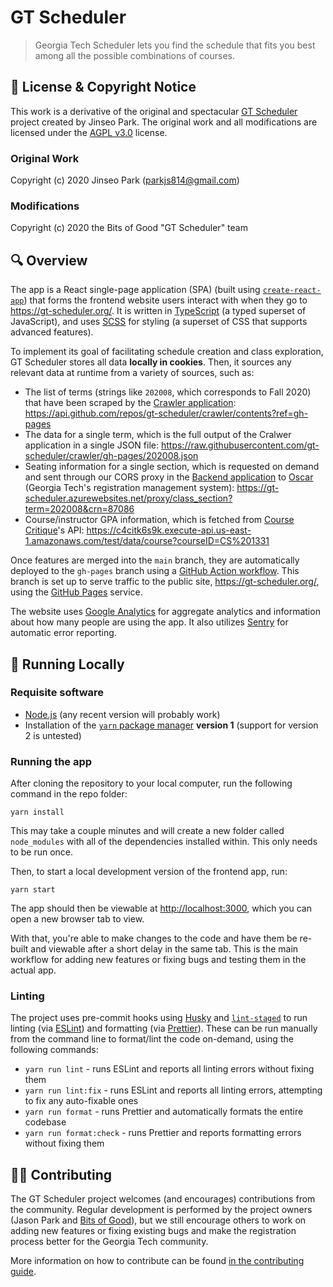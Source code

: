 # GT Scheduler

> Georgia Tech Scheduler lets you find the schedule that fits you best among all the possible combinations of courses.

## 📃 License & Copyright Notice

This work is a derivative of the original and spectacular [GT Scheduler](https://github.com/64json/gt-scheduler) project created by Jinseo Park. The original work and all modifications are licensed under the [AGPL v3.0](https://github.com/64json/gt-scheduler/blob/master/LICENSE) license.

### Original Work

Copyright (c) 2020 Jinseo Park (parkjs814@gmail.com)

### Modifications

Copyright (c) 2020 the Bits of Good "GT Scheduler" team

## 🔍 Overview

The app is a React single-page application (SPA) (built using [`create-react-app`](https://github.com/facebook/create-react-app)) that forms the frontend website users interact with when they go to https://gt-scheduler.org/. It is written in [TypeScript](https://www.typescriptlang.org/) (a typed superset of JavaScript), and uses [SCSS](https://sass-lang.com/) for styling (a superset of CSS that supports advanced features).

To implement its goal of facilitating schedule creation and class exploration, GT Scheduler stores all data **locally in cookies**. Then, it sources any relevant data at runtime from a variety of sources, such as:

- The list of terms (strings like `202008`, which corresponds to Fall 2020) that have been scraped by the [Crawler application](https://api.github.com/repos/gt-scheduler/crawler/): https://api.github.com/repos/gt-scheduler/crawler/contents?ref=gh-pages
- The data for a single term, which is the full output of the Cralwer application in a single JSON file: https://raw.githubusercontent.com/gt-scheduler/crawler/gh-pages/202008.json
- Seating information for a single section, which is requested on demand and sent through our CORS proxy in the [Backend application](https://api.github.com/repos/gt-scheduler/crawler/) to [Oscar](https://oscar.gatech.edu/) (Georgia Tech's registration management system): https://gt-scheduler.azurewebsites.net/proxy/class_section?term=202008&crn=87086
- Course/instructor GPA information, which is fetched from [Course Critique](https://critique.gatech.edu/)'s API: https://c4citk6s9k.execute-api.us-east-1.amazonaws.com/test/data/course?courseID=CS%201331

Once features are merged into the `main` branch, they are automatically deployed to the `gh-pages` branch using a [GitHub Action workflow](https://github.com/gt-scheduler/website/blob/main/.github/workflows/deploy.yml). This branch is set up to serve traffic to the public site, https://gt-scheduler.org/, using the [GitHub Pages](https://pages.github.com/) service.

The website uses [Google Analytics](https://marketingplatform.google.com/about/analytics/) for aggregate analytics and information about how many people are using the app. It also utilizes [Sentry](https://sentry.io/welcome/) for automatic error reporting.

## 🚀 Running Locally

### Requisite software

- [Node.js](https://nodejs.org/en/) (any recent version will probably work)
- Installation of the [`yarn` package manager](https://classic.yarnpkg.com/en/docs/install/) **version 1** (support for version 2 is untested)

### Running the app

After cloning the repository to your local computer, run the following command in the repo folder:

```
yarn install
```

This may take a couple minutes and will create a new folder called `node_modules` with all of the dependencies installed within. This only needs to be run once.

Then, to start a local development version of the frontend app, run:

```
yarn start
```

The app should then be viewable at [http://localhost:3000](http://localhost:3000), which you can open a new browser tab to view.

With that, you're able to make changes to the code and have them be re-built and viewable after a short delay in the same tab. This is the main workflow for adding new features or fixing bugs and testing them in the actual app.

### Linting

The project uses pre-commit hooks using [Husky](https://typicode.github.io/husky/#/) and [`lint-staged`](https://www.npmjs.com/package/lint-staged) to run linting (via [ESLint](https://eslint.org/)) and formatting (via [Prettier](https://prettier.io/)). These can be run manually from the command line to format/lint the code on-demand, using the following commands:

- `yarn run lint` - runs ESLint and reports all linting errors without fixing them
- `yarn run lint:fix` - runs ESLint and reports all linting errors, attempting to fix any auto-fixable ones
- `yarn run format` - runs Prettier and automatically formats the entire codebase
- `yarn run format:check` - runs Prettier and reports formatting errors without fixing them

## 👩‍💻 Contributing

The GT Scheduler project welcomes (and encourages) contributions from the community. Regular development is performed by the project owners (Jason Park and [Bits of Good](https://bitsofgood.org/)), but we still encourage others to work on adding new features or fixing existing bugs and make the registration process better for the Georgia Tech community.

More information on how to contribute can be found [in the contributing guide](/CONTRIBUTING.md).
